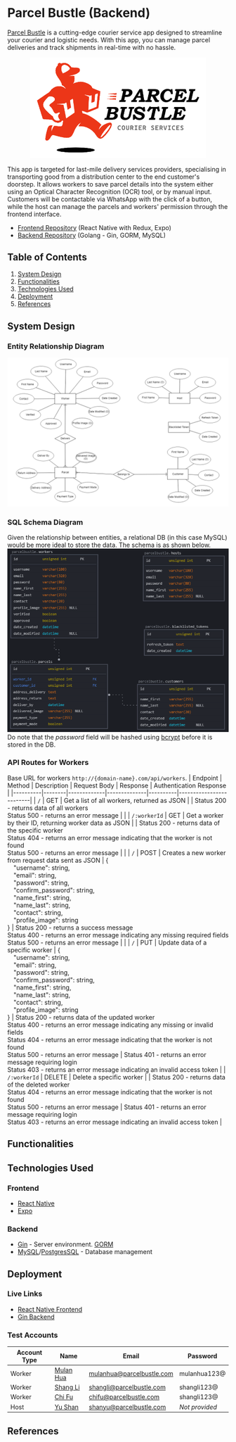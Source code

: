 # Parcel Bustle (Backend)
[Parcel Bustle](#) is a cutting-edge courier service app designed to streamline your courier and logistic needs. With this app, you can manage parcel deliveries and track shipments in real-time with no hassle.

<p align="center">
  <img src="assets/images/readme/logo.webp" width="400" margin="auto">
</p>

This app is targeted for last-mile delivery services providers, specialising in transporting good from a distribution center to the end customer's doorstep. It allows workers to save parcel details into the system either using an Optical Character Recognition (OCR) tool, or by manual input. Customers will be contactable via WhatsApp with the click of a button, while the host can manage the parcels and workers' permission through the frontend interface.

* [Frontend Repository](https://github.com/f-lsq/parcel-bustle) (React Native with Redux, Expo)
* [Backend Repository](https://github.com/f-lsq/parcel-bustle-backend) (Golang - Gin, GORM, MySQL)

## Table of Contents
1. [System Design](#system-design)
2. [Functionalities](#functionalities)
3. [Technologies Used](#technologies-used)
4. [Deployment](#deployment)
5. [References](#references)

## System Design
### Entity Relationship Diagram
![Entity Relationship Diagram](assets/images/readme/erd.png)
### SQL Schema Diagram
Given the relationship between entities, a relational DB (in this case MySQL) would be more ideal to store the data. The schema is as shown below.
![SQL Schema](assets/images/readme/schema.png)
Do note that the *password* field will be hashed using [bcrypt](https://en.wikipedia.org/wiki/Bcrypt) before it is stored in the DB. 

### API Routes for Workers
Base URL for workers `http://{domain-name}.com/api/workers`.
| Endpoint | Method | Description | Request Body | Response | Authentication Response |
|----------|--------|-------------|--------------|----------|-------------------------|
| `/` | GET | Get a list of all workers, returned as JSON |   | Status 200 - returns data of all workers <br>Status 500 - returns an error message |   |
| `/:workerId` | GET | Get a worker by their ID, returning worker data as JSON |   | Status 200 - returns data of the specific worker <br>Status 404 - returns an error message indicating that the worker is not found <br>Status 500 - returns an error message |   |
| `/` | POST | Creates a new worker from request data sent as JSON | { <br>&emsp;"username": string, <br>&emsp;"email": string, <br>&emsp;"password": string, <br>&emsp;"confirm_password": string, <br>&emsp;"name_first": string, <br>&emsp;"name_last": string, <br>&emsp;"contact": string, <br>&emsp;"profile_image": string <br> } | Status 200 - returns a success message <br>Status 400 - returns an error message indicating any missing required fields <br>Status 500 - returns an error message |   |
| `/` | PUT | Update data of a specific worker | { <br>&emsp;"username": string, <br>&emsp;"email": string, <br>&emsp;"password": string, <br>&emsp;"confirm_password": string, <br>&emsp;"name_first": string, <br>&emsp;"name_last": string, <br>&emsp;"contact": string, <br>&emsp;"profile_image": string <br> } | Status 200 - returns data of the updated worker <br>Status 400 - returns an error message indicating any missing or invalid fields <br>Status 404 - returns an error message indicating that the worker is not found <br>Status 500 - returns an error message | Status 401 - returns an error message requiring login <br>Status 403 - returns an error message indicating an invalid access token |
| `/:workerId` | DELETE | Delete a specific worker |  | Status 200 - returns data of the deleted worker <br>Status 404 - returns an error message indicating that the worker is not found <br>Status 500 - returns an error message | Status 401 - returns an error message requiring login <br>Status 403 - returns an error message indicating an invalid access token |


## Functionalities

## Technologies Used
### Frontend
* [React Native](https://reactnative.dev/)
* [Expo](https://expo.dev/)

### Backend
* [Gin](https://gin-gonic.com/docs/) - Server environment. [GORM](https://gorm.io/)
* [MySQL](https://www.mysql.com/)/[PostgresSQL](https://www.postgresql.org/) - Database management

## Deployment
### Live Links
* [React Native Frontend](#)
* [Gin Backend](#)

### Test Accounts
| Account Type | Name | Email | Password | 
|--------------|------|-------|----------|
| Worker       | [Mulan Hua](https://disney.fandom.com/wiki/Fa_Mulan) | mulanhua@parcelbustle.com    | mulanhua123@      |
| Worker       | [Shang Li](https://disney.fandom.com/wiki/Li_Shang)   | shangli@parcelbustle.com    | shangli123@      |
| Worker       | [Chi Fu](https://disney.fandom.com/wiki/Chi-Fu)   | chifu@parcelbustle.com    | shangli123@      |
| Host         | [Yu Shan](https://en.wikipedia.org/wiki/Li_Shang)      | shanyu@parcelbustle.com    | *Not provided* |

## References